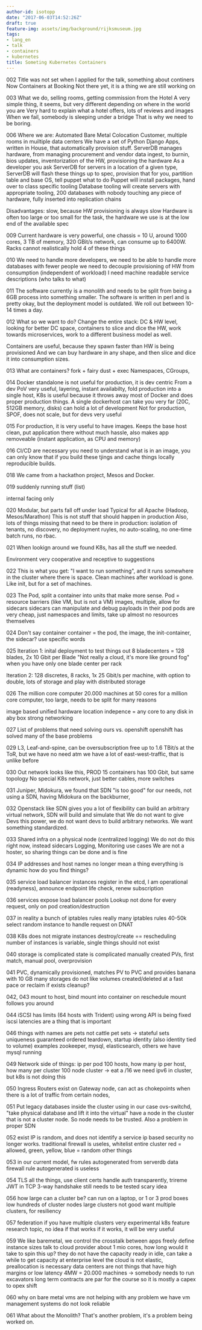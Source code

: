 ```yaml
---
author-id: isotopp
date: "2017-06-03T14:52:26Z"
draft: true
feature-img: assets/img/background/rijksmuseum.jpg
tags:
- lang_en
- talk
- containers
- kubernetes
title: Someting Kubernetes Containers
---
```


002
Title was not set when I applied for the talk, something about continers
Now Containers at Booking
Not there yet, it is a thing we are still working on

003
What we do, selling rooms, getting commission from the Hotel
A very simple thing, it seems, but very different depending on where in the world you are
Very hard to explain what a hotel offers, lots of reviews and images
When we fail, somebody is sleeping under a bridge
That is why we need to be boring.

006
Where we are:
Automated Bare Metal
Colocation Customer, multiple rooms in muiltiple data centers
We have a set of Python Django Apps, written in House, that automatically provision stuff.
ServerDB manages hardware, from managing procurement and vendor data ingest, to burnin, bios updates, inventorization of the HW, provisioning the hardware
As a developer you ask ServerDB for servers in a location of a given type,
ServerDB will flash these things up to spec, provision that for you, partition table and base OS, tell puppet what to do
Puppet will install packages, hand over to class specific tooling
Database tooling will create servers with appropriate tooling, 
200 databases with nobody touching any piece of hardware, fully inserted into replication chains

Disadvantages:
slow, because HW provisioning is always slow
Hardware is often too large or too small for the task, the hardware we use is at the low end of the available spec

009
Current hardware is very powerful,
one chassis = 10 U, around 1000 cores, 3 TB of memory, 320 GBit/s network, can consume up to 6400W.
Racks cannot realistically hold 4 of these things

010
We need to handle more developers,
we need to be able to handle more databases with fewer people
we need to decouple provisioning of HW from consumption (independent of workload)
I need machine readable service descriptions (who talks to what)

011
The software currently is a monolith and needs to be split from being a 6GB process into something smaller.
The software is written in perl and is pretty okay, but the deployment model is outdated.
We roll out between 10-14 times a day.

012
What so we want to do?
Change the entire stack:
DC & HW level, looking for better DC space, containers to slice and dice the HW, work towards microservices, work to a different business model as well.

Containers are useful, because they spawn faster than HW is being provisioned
And we can buy hardware in any shape, and then slice and dice it into consumption sizes.

013
What are containers?
fork + fairy dust + exec
Namespaces, CGroups,

014
Docker standalone is not useful for production, it is dev centric
From a dev PoV very useful, layering, instant availabilty,
fold production into a single host,
K8s is useful because it throws away most of Docker and does proper production things.
A single dockerhost can take you very far (20C, 512GB memory, disks) can hold a lot of development
Not for production, SPOF, does not scale, but for devs very useful

015
For production, it is very useful to have images.
Keeps the base host clean, put application there without much hassle,
also makes app removeable (instant application, as CPU and memory)

016
CI/CD are necessary
you need to understand what is in an image,
you can only know that if you build these tjings and cache things locally
reproducible builds.

018
We came from a hackathon project, Mesos and Docker.

019
suddenly running stuff
(list)

internal facing only

020
Modular, but parts fall off under load
Typical for all Apache (Hadoop, Mesos/Marathon)
This is not stuff that should happen in production
Also, lots of things missing that need to be there in production:
isolation of tenants, no discovery, no deployment ruyles, no auto-scaling, no one-time batch runs, no rbac.

021
When lookign around we found K8s,
has all the stuff we needed.

Environment very cooperative and receptive to suggestions

022
This is what you get:
"I want to run something", and it runs somewhere in the cluster where there is space.
Clean machines after workload is gone.
Like init, but for a set of machines.

023
The Pod, split a container into units that make more sense.
Pod = resource barriers (like VM, but is not a VM)
images, multiple, allow for sidecars
sidecars can manipulate and debug payloads in their pod
pods are very cheap, just namespaces and limits, take up almost no resources themselves

024
Don't say container
container = the pod, the image, the init-container, the sidecar?
use specific words

025
Iteration 1:
inital deployment to test things out
8 bladecenters = 128 blades, 2x 10 Gbit per Blade
"Not really a cloud, it's more like ground fog" when you have only one blade center per rack

Iteration 2:
128 discretes, 8 racks, 1x 25 Gbit/s per machine, with option to double, lots of storage and play with distributed storage

026
The million core computer
20.000 machines at 50 cores for a million core computer, too large, needs to be split for many reasons

image based
unified hardware
location indepence = any core to any disk in aby box
strong networking

027
List of problems that need solving
ours vs. openshift
openshift has solved many of the base problems

029
L3, Leaf-and-spine, can be oversubscription free up to 1.6 TBit/s at the ToR, but we have no need atm
we have a lot of east-west-traffic, that is unlike before

030
Out network looks like this, PROD 15
containers has 100 Gbit, but same topology
No special K8s network, just better cables, more switches

031
Juniper, Midokura, we found that SDN "is too good" for our needs,
not using a SDN, having Midokura on the backburner,

032
Openstack like SDN gives you a lot of flexibility
can build an arbitrary virtual network,
SDN will build and simulate that
We do not want to give Devs this power,
we do not want devs to build arbitrary networks.
We want something standardized.

033
Shared infra on a physical node (centralized logging)
We do not do this right now, instead sidecars
Logging, Monitoring use cases
We are not a hoster, so sharing things can be done and is fine

034
IP addresses and host names no longer mean a thing
everything is dynamic
how do you find things?

035
service load balancer
instances register in the etcd, I am operational (readyness), announce endpoint
life check, renew subscription

036
services expose load balancer pools
Lookup not done for every request, only on pod creation/destruction

037
in reality a bunch of iptables rules
really many iptables rules
40-50k
select random instance to handle request on DNAT

038
K8s does not migrate instances
destroy/create == rescheduling
number of instances is variable, single things should not exist

040
storage is complicated
state is complicated
manually created PVs,
first match,
manual pool, 
overprovision

041
PVC, dynamically provisioned, matches PV to PVC and provides
banana with 10 GB
many storages do not like volumes created/deleted at a fast pace
or reclaim if exists
cleanup?

042, 043
mount to host, bind mount into container
on reschedule mount follows you around

044
iSCSI has limits (64 hosts with Trident)
using wrong API
is being fixed
iscsi latencies are a thing that is important

046
things with names
are pets not cattle
pet sets -> stateful sets
uniqueness guaranteed
ordered teardown, startup
identity (also identity tied to volume)
examples zookeeper, mysql, elasticsearch, others
we have mysql running

049
Network side of things:
ip per pod
100 hosts, how many ip per host, how many per cluster
100 node cluster -> eat a /16
we need ipv6 in cluster, but k8s is not doing this

050
Ingress Routers exist on Gateway node,
can act as chokepoints when there is a lot of traffic from certain nodes,

051
Put legacy databases inside the cluster
using in our case ovs-switchd,
"take physical database and lift it into the virtual"
have a node in the cluster that is not a cluster node.
So node needs to be trusted.
Also a problem in proper SDN

052
exist IP is random, and does not identify a service
ip based security no longer works.
traditional firewall is useles, whitelist entire cluster
red = allowed, green, yellow, blue = random other things

053
in our current model, fw rules autogenerated from serverdb data
firewall rule autogenerated is useless

054
TLS all the things, use client certs
handle auth transparently, trireme
JWT in TCP 3-way handshake
still needs to be tested
scary idea

056
how large can a cluster be?
can run on a laptop, or 1 or 3 prod boxes
low hundreds of cluster nodes
large clusters not good
want multiple clusters, for resiliency

057
federation if you have multiple clusters
very experimental k8s feature
research topic, no idea if that works
if it works, it will be very useful

059
We like baremetal, we control the crosstalk between apps
freely define instance sizes
talk to cloud provider about 1 mio cores, how long would it take to spin this up?
they do not have the capacity ready in idle, can take a while to get capacity
at enterprise level the cloud is not elastic, preallocation is necessary
data centers are not things that have high margins or low latency
4MW = 20.000 machines -> somebody needs to run excavators
long term contracts are par for the course
so it is mostly a capex to opex shift

060
why on bare metal
vms are not helping with any problem we have
vm management systems do not look reliable

061
What about the Monolith?
That's another problem, it's a problem being worked on.

